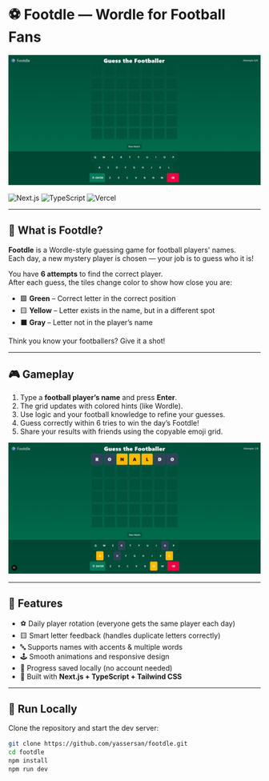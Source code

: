 # ⚽ Footdle — Wordle for Football Fans

![Footdle Screenshot](./public/footdle.png) <!-- Replace with your image path -->
<!-- Optional badges -->
![Next.js](https://img.shields.io/badge/Next.js-15-black?logo=next.js) ![TypeScript](https://img.shields.io/badge/TypeScript-5-blue?logo=typescript) ![Vercel](https://img.shields.io/badge/Deployed%20on-Vercel-black?logo=vercel) 

---

## 🧩 What is Footdle?

**Footdle** is a Wordle-style guessing game for football players' names.  
Each day, a new mystery player is chosen — your job is to guess who it is!

You have **6 attempts** to find the correct player.  
After each guess, the tiles change color to show how close you are:

- 🟩 **Green** – Correct letter in the correct position  
- 🟨 **Yellow** – Letter exists in the name, but in a different spot  
- ⬛ **Gray** – Letter not in the player’s name  

Think you know your footballers? Give it a shot!

---

## 🎮 Gameplay

1. Type a **football player’s name** and press **Enter**.  
2. The grid updates with colored hints (like Wordle).  
3. Use logic and your football knowledge to refine your guesses.  
4. Guess correctly within 6 tries to win the day’s Footdle!  
5. Share your results with friends using the copyable emoji grid.

![Gameplay Example](./public/footdle-gameplay.png) <!-- optional second screenshot -->

---

## 🧠 Features

- ⚽ Daily player rotation (everyone gets the same player each day)  
- 🟨 Smart letter feedback (handles duplicate letters correctly)  
- 🔤 Supports names with accents & multiple words  
- 🕹️ Smooth animations and responsive design  
- 💾 Progress saved locally (no account needed)  
- 🧭 Built with **Next.js + TypeScript + Tailwind CSS**  

---

## 🚀 Run Locally

Clone the repository and start the dev server:

```bash
git clone https://github.com/yassersan/footdle.git
cd footdle
npm install
npm run dev
